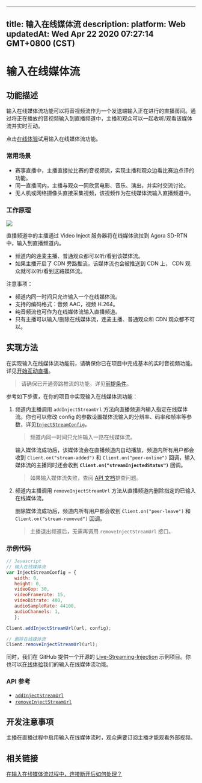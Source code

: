 
---
title: 输入在线媒体流
description: 
platform: Web
updatedAt: Wed Apr 22 2020 07:27:14 GMT+0800 (CST)
---
# 输入在线媒体流
## 功能描述
输入在线媒体流功能可以将音视频流作为一个发送端输入正在进行的直播房间。通过将正在播放的音视频输入到直播频道中，主播和观众可以一起收听/观看该媒体流并实时互动。

<div class="alert info">点击<a href="https://webdemo.agora.io/agora-web-showcase/examples/Agora-Interactive-Broadcasting-Live-Streaming-Injection-Web/">在线体验</a>试用输入在线媒体流功能。</div>

### 常用场景

- 赛事直播中，主播直接拉比赛的音视频流，实现主播和观众边看比赛边点评的功能。
- 同一直播间内，主播与观众一同欣赏电影、音乐、演出，并实时交流讨论。
- 无人机或网络摄像头直接采集视频，该视频作为在线媒体流输入直播频道中。

### 工作原理

![](https://web-cdn.agora.io/docs-files/1576059223619)

直播频道中的主播通过 Video Inject 服务器将在线媒体流拉到 Agora SD-RTN 中，输入到直播频道内。

- 频道内的连麦主播、普通观众都可以听/看到该媒体流。
- 如果主播开启了 CDN 旁路推流，该媒体流也会被推送到 CDN 上， CDN 观众就可以听/看到这路媒体流。

<div class="alert note">注意事项：
	<ul><li>频道内同一时间只允许输入一个在线媒体流。</li>
		<li>支持的编码格式：音频 AAC，视频 H.264。</li>
		<li>纯音频流也可作为在线媒体流输入直播频道。</li>
		<li>只有主播可以输入/删除在线媒体流，连麦主播、普通观众和 CDN 观众都不可以。</li>
	</ul>
</div>


## 实现方法

在实现输入在线媒体流功能前，请确保你已在项目中完成基本的实时音视频功能。详见[开始互动直播](../../cn/Audio%20Broadcast/start_live_web.md)。

> 请确保已开通旁路推流的功能，详见[前提条件](../../cn/Audio%20Broadcast/cdn_streaming_web.md)。

参考如下步骤，在你的项目中实现输入在线媒体流功能：

1. 频道内主播调用 `addInjectStreamUrl` 方法向直播频道内输入指定在线媒体流。你也可以修改 config 的参数设置媒体流输入的分辨率、码率和帧率等参数，详见[`InjectStreamConfig`](https://docs.agora.io/cn/Audio%20Broadcast/API%20Reference/web/interfaces/agorartc.injectstreamconfig.html)。

   > 频道内同一时间只允许输入一路在线媒体流。

   输入媒体流成功后，该媒体流会在直播频道内自动播放，频道内所有用户都会收到 `Client.on("stream-added")` 和 `Client.on("peer-online")` 回调，输入媒体流的主播同时还会收到 **`Client.on("streamInjectedStatus")`** 回调。

   > 如果输入媒体流失败，查阅 [API 文档](https://docs.agora.io/cn/Audio%20Broadcast/API%20Reference/web/interfaces/agorartc.client.html#on)排查问题。

2. 频道内主播调用 `removeInjectStreamUrl` 方法从直播频道内删除指定的已输入在线媒体流。

   删除媒体流成功后，频道内所有用户都会收到  `Client.on("peer-leave")` 和 `Client.on("stream-removed")` 回调。

   > 主播退出频道后，无需再调用 `removeInjectStreamUrl` 接口。



### 示例代码

```javascript
// Javascript
// 输入在线媒体流
var InjectStreamConfig = {
   width: 0,
   height: 0,
   videoGop: 30,
   videoFramerate: 15,
   videoBitrate: 400,
   audioSampleRate: 44100,
   audioChannels: 1,
   };

Client.addInjectStreamUrl(url, config);

// 删除在线媒体流
Client.removeInjectStreamUrl(url);
```

同时，我们在 GitHub 提供一个开源的 [Live-Streaming-Injection](https://github.com/AgoraIO/Advanced-Interactive-Broadcasting/tree/master/Live-Streaming-Injection) 示例项目。你也可以[在线体验](https://webdemo.agora.io/agora-web-showcase/examples/Agora-Interactive-Broadcasting-Live-Streaming-Injection-Web/)我们的输入在线媒体流功能。

<a name="api"></a>
### API 参考

- [`addInjectStreamUrl`](https://docs.agora.io/cn/Audio%20Broadcast/API%20Reference/web/interfaces/agorartc.client.html#addinjectstreamurl)
- [`removeInjectStreamUrl`](https://docs.agora.io/cn/Audio%20Broadcast/API%20Reference/web/interfaces/agorartc.client.html#removeinjectstreamurl)

## 开发注意事项

主播在直播过程中启用输入在线媒体流时，观众需要订阅主播才能观看外部视频。

## 相关链接
[在输入在线媒体流过程中，连接断开后如何处理？](https://docs.agora.io/cn/faq/injecting_stream_disconnection_web)
